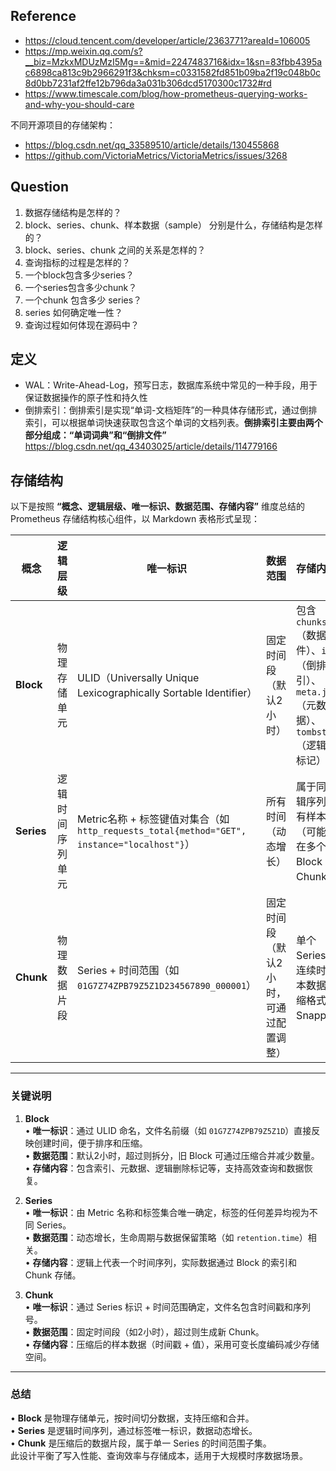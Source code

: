 ## Reference

- https://cloud.tencent.com/developer/article/2363771?areaId=106005
- https://mp.weixin.qq.com/s?__biz=MzkxMDUzMzI5Mg==&mid=2247483716&idx=1&sn=83fbb4395ac6898ca813c9b2966291f3&chksm=c0331582fd851b09ba2f19c048b0c8d0bb7231af2ffe12b796da3a031b306dcd5170300c1732#rd
- https://www.timescale.com/blog/how-prometheus-querying-works-and-why-you-should-care

不同开源项目的存储架构：

- https://blog.csdn.net/qq_33589510/article/details/130455868
- https://github.com/VictoriaMetrics/VictoriaMetrics/issues/3268

## Question

1. 数据存储结构是怎样的？
2. block、series、chunk、样本数据（sample） 分别是什么，存储结构是怎样的？
3. block、series、chunk 之间的关系是怎样的？
4. 查询指标的过程是怎样的？
5. 一个block包含多少series？
6. 一个series包含多少chunk？
7. 一个chunk 包含多少 series？
8. series 如何确定唯一性？
9. 查询过程如何体现在源码中？

## 定义

- WAL：Write-Ahead-Log，预写日志，数据库系统中常见的一种手段，用于保证数据操作的原子性和持久性
- 倒排索引：倒排索引是实现“单词-文档矩阵”的一种具体存储形式，通过倒排索引，可以根据单词快速获取包含这个单词的文档列表。**倒排索引主要由两个部分组成：“单词词典”和“倒排文件”** https://blog.csdn.net/qq_43403025/article/details/114779166



## 存储结构

以下是按照 **“概念、逻辑层级、唯一标识、数据范围、存储内容”** 维度总结的 Prometheus 存储结构核心组件，以 Markdown 表格形式呈现：

| **概念**   | **逻辑层级**     | **唯一标识**                                                 | **数据范围**                            | **存储内容**                                                 |
| ---------- | ---------------- | ------------------------------------------------------------ | --------------------------------------- | :----------------------------------------------------------- |
| **Block**  | 物理存储单元     | ULID（Universally Unique Lexicographically Sortable Identifier） | 固定时间段（默认2小时）                 | 包含 `chunks/`（数据文件）、`index`（倒排索引）、`meta.json`（元数据）、`tombstones`（逻辑删除标记） |
| **Series** | 逻辑时间序列单元 | Metric名称 + 标签键值对集合（如 `http_requests_total{method="GET", instance="localhost"}`） | 所有时间（动态增长）                    | 属于同一逻辑序列的所有样本数据（可能分散在多个 Block 的 Chunk 中） |
| **Chunk**  | 物理数据片段     | Series + 时间范围（如 `01G7Z74ZPB79Z5Z1D234567890_000001`）  | 固定时间段（默认2小时，可通过配置调整） | 单个 Series 的连续时间样本数据（压缩格式，如Snappy）         |

---

### 关键说明

1. **Block**  
   • **唯一标识**：通过 ULID 命名，文件名前缀（如 `01G7Z74ZPB79Z5Z1D`）直接反映创建时间，便于排序和压缩。  
   • **数据范围**：默认2小时，超过则拆分，旧 Block 可通过压缩合并减少数量。  
   • **存储内容**：包含索引、元数据、逻辑删除标记等，支持高效查询和数据恢复。

2. **Series**  
   • **唯一标识**：由 Metric 名称和标签集合唯一确定，标签的任何差异均视为不同 Series。  
   • **数据范围**：动态增长，生命周期与数据保留策略（如 `retention.time`）相关。  
   • **存储内容**：逻辑上代表一个时间序列，实际数据通过 Block 的索引和 Chunk 存储。

3. **Chunk**  
   • **唯一标识**：通过 Series 标识 + 时间范围确定，文件名包含时间戳和序列号。  
   • **数据范围**：固定时间段（如2小时），超过则生成新 Chunk。  
   • **存储内容**：压缩后的样本数据（时间戳 + 值），采用可变长度编码减少存储空间。

---

### 总结

• **Block** 是物理存储单元，按时间切分数据，支持压缩和合并。  
• **Series** 是逻辑时间序列，通过标签唯一标识，数据动态增长。  
• **Chunk** 是压缩后的数据片段，属于单一 Series 的时间范围子集。  
此设计平衡了写入性能、查询效率与存储成本，适用于大规模时序数据场景。









